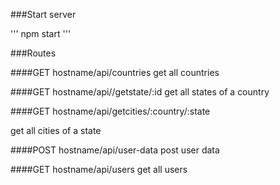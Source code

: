 ###Start server


'''
npm start
'''

###Routes

####GET   hostname/api/countries
get all countries

####GET   hostname/api//getstate/:id
get all states of a country

####GET   hostname/api/getcities/:country/:state

get all cities of a state

####POST   hostname/api/user-data
post user data

####GET   hostname/api/users
get all users

